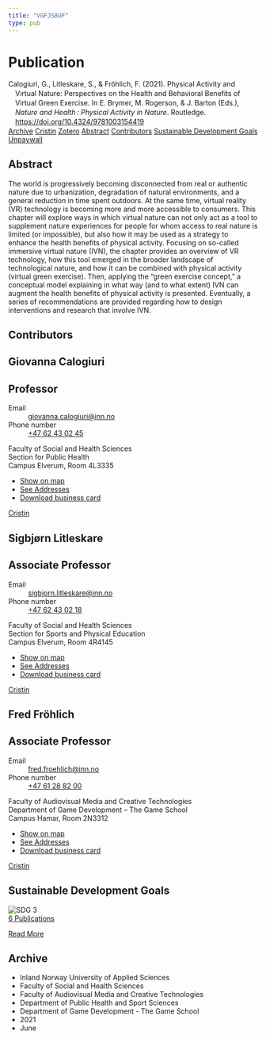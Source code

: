```yaml
---
title: "VGFJS8UF"
type: pub
---
```

<h1>Publication</h1>
<article id="csl-bib-container-VGFJS8UF" class="csl-bib-container">
  <div class="csl-bib-body" style="line-height: 1.35; padding-left: 1em; text-indent:-1em;">
  <div class="csl-entry">Calogiuri, G., Litleskare, S., &amp; Fr&#xF6;hlich, F. (2021). Physical Activity and Virtual Nature: Perspectives on the Health and Behavioral Benefits of Virtual Green Exercise. In E. Brymer, M. Rogerson, &amp; J. Barton (Eds.), <i>Nature and Health&#x202F;: Physical Activity in Nature</i>. Routledge. <a href="https://doi.org/10.4324/9781003154419">https://doi.org/10.4324/9781003154419</a></div>
</div>
  <div class="csl-bib-buttons">
    <a href="#taxonomy-article-VGFJS8UF" class="csl-bib-button">Archive</a>
    <a href="https://app.cristin.no/results/show.jsf?id=1915385" alt="Cristin URL" class="csl-bib-button">Cristin</a>
    <a href="http://zotero.org/groups/5402882/items/VGFJS8UF" alt="Zotero URL" class="csl-bib-button">Zotero</a>
    <a href="#abstract-article-VGFJS8UF" class="csl-bib-button">Abstract</a>
    <a href="#contributors-article-VGFJS8UF" class="csl-bib-button">Contributors</a>
    <a href="#sdg-article-VGFJS8UF" class="csl-bib-button">Sustainable Development Goals</a>
    <a href="https://doi.org/10.4324/9781003154419" class="csl-bib-button">Unpaywall</a>
  </div>
  <div id="csl-bib-meta-container-VGFJS8UF"></div>
</article>
<div id="csl-bib-meta-VGFJS8UF" class="csl-bib-meta">
  <article id="abstract-article-VGFJS8UF" class="abstract-article">
    <h1>Abstract</h1>
    The world is progressively becoming disconnected from real or authentic nature due to urbanization, degradation of natural environments, and a general reduction in time spent outdoors. At the same time, virtual reality (VR) technology is becoming more and more accessible to consumers. This chapter will explore ways in which virtual nature can not only act as a tool to supplement nature experiences for people for whom access to real nature is limited (or impossible), but also how it may be used as a strategy to enhance the health benefits of physical activity. Focusing on so-called immersive virtual nature (IVN), the chapter provides an overview of VR technology, how this tool emerged in the broader landscape of technological nature, and how it can be combined with physical activity (virtual green exercise). Then, applying the “green exercise concept,” a conceptual model explaining in what way (and to what extent) IVN can augment the health benefits of physical activity is presented. Eventually, a series of recommendations are provided regarding how to design interventions and research that involve IVN.
  </article>
  <article id="contributors-article-VGFJS8UF" class="contributors-article">
    <h1>Contributors</h1>
    <div class="personas"> <div class="vrtx-hinn-person-card"> <div class="photo"> <i class="lar la-user-circle missing-person"></i> </div> <div class="info"> <hgroup><h1>Giovanna Calogiuri</h1> <h2>Professor</h2> </hgroup><dl> <dt>Email</dt> <dd> <a href="mailto:giovanna.calogiuri@inn.no">giovanna.calogiuri@inn.no</a> </dd> <dt>Phone number</dt> <dd><a href="tel:+4762430245"> +47 62 43 02 45 </a></dd> </dl> <p> Faculty of Social and Health Sciences<br> Section for Public Health<br> Campus Elverum, Room 4L3335 </p> <ul class="vrtx-hinn-links"> <li><a href="https://www.google.com/maps?q=60.88177,11.53669">Show on map</a></li> <li><a href="https://www.inn.no/english/find-an-employee/giovanna-calogiuri.html#vrtx-hinn-addresses">See Addresses</a></li> <li><a href="https://www.inn.no/english/find-an-employee/giovanna-calogiuri.html?vrtx=vcf">Download business card</a></li> </ul> </div> </div> <a href="https://app.cristin.no/persons/show.jsf?id=358086" alt="Cristin URL" class="personas-cristin">Cristin</a> </div> <div class="personas"> <div class="vrtx-hinn-person-card"> <div class="photo"> <i class="lar la-user-circle missing-person"></i> </div> <div class="info"> <hgroup><h1>Sigbjørn Litleskare</h1> <h2>Associate Professor</h2> </hgroup><dl> <dt>Email</dt> <dd> <a href="mailto:sigbjorn.litleskare@inn.no">sigbjorn.litleskare@inn.no</a> </dd> <dt>Phone number</dt> <dd><a href="tel:+4762430218"> +47 62 43 02 18 </a></dd> </dl> <p> Faculty of Social and Health Sciences<br> Section for Sports and Physical Education<br> Campus Elverum, Room 4R4145 </p> <ul class="vrtx-hinn-links"> <li><a href="https://www.google.com/maps?q=60.88156,11.53723">Show on map</a></li> <li><a href="https://www.inn.no/english/find-an-employee/sigbjorn-litleskare.html#vrtx-hinn-addresses">See Addresses</a></li> <li><a href="https://www.inn.no/english/find-an-employee/sigbjorn-litleskare.html?vrtx=vcf">Download business card</a></li> </ul> </div> </div> <a href="https://app.cristin.no/persons/show.jsf?id=477352" alt="Cristin URL" class="personas-cristin">Cristin</a> </div> <div class="personas"> <div class="vrtx-hinn-person-card"> <div class="photo"> <i class="lar la-user-circle missing-person"></i> </div> <div class="info"> <hgroup><h1>Fred Fröhlich</h1> <h2>Associate Professor</h2> </hgroup><dl> <dt>Email</dt> <dd> <a href="mailto:fred.froehlich@inn.no">fred.froehlich@inn.no</a> </dd> <dt>Phone number</dt> <dd><a href="tel:+4761288200"> +47 61 28 82 00 </a></dd> </dl> <p> Faculty of Audiovisual Media and Creative Technologies<br> Department of Game Development – The Game School<br> Campus Hamar, Room 2N3312 </p> <ul class="vrtx-hinn-links"> <li><a href="https://www.google.com/maps?q=60.79677,11.07358">Show on map</a></li> <li><a href="https://www.inn.no/english/find-an-employee/fred-froehlich.html#vrtx-hinn-addresses">See Addresses</a></li> <li><a href="https://www.inn.no/english/find-an-employee/fred-froehlich.html?vrtx=vcf">Download business card</a></li> </ul> </div> </div> <a href="https://app.cristin.no/persons/show.jsf?id=807715" alt="Cristin URL" class="personas-cristin">Cristin</a> </div>
  </article>
  <article id="sdg-article-VGFJS8UF" class="sdg-article">
    <h1>Sustainable Development Goals</h1>
    <div class="sdg-container"><div id="sdg3" class="sdg"> <img src="{{< params subfolder >}}images/sdg/sdg03_en.png" class="image" alt="SDG 3"> <div class="sdg-overlay"> <a href="{{< params subfolder >}}en/archive/?sdg=3#archive" class="sdg-publication-count"><span>6</span> Publications</a> <p><a href="https://sdgs.un.org/goals/goal3" class="sdg-read-more">Read More</a></p> </div> </div></div>
  </article>
  <article id="taxonomy-article-VGFJS8UF" class="taxonomy-article">
    <h1>Archive</h1>
    <ul>
      <li>Inland Norway University of Applied Sciences</li>
      <li>Faculty of Social and Health Sciences</li>
      <li>Faculty of Audiovisual Media and Creative Technologies</li>
      <li>Department of Public Health and Sport Sciences</li>
      <li>Department of Game Development - The Game School</li>
      <li>2021</li>
      <li>June</li>
    </ul>
  </article>
</div>
